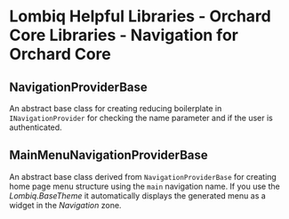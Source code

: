 # Lombiq Helpful Libraries - Orchard Core Libraries - Navigation for Orchard Core



## NavigationProviderBase

An abstract base class for creating reducing boilerplate in `INavigationProvider` for checking the name parameter and if the user is authenticated. 


## MainMenuNavigationProviderBase

An abstract base class derived from `NavigationProviderBase` for creating home page menu structure using the `main` navigation name. If you use the _Lombiq.BaseTheme_ it automatically displays the generated menu as a widget in the _Navigation_ zone.


